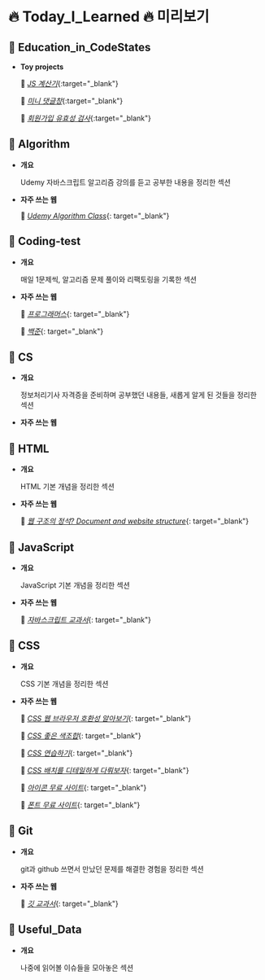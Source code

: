 🔥 Today_I_Learned 🔥 미리보기
=========================


📍 Education_in_CodeStates
-----------------------

- **Toy projects**

  📎 [_JS 계산기_](http://127.0.0.1:5500/Education_in_CodeStates/21.07.27%20calculator-master/calculator.html){:target="_blank"}

  📎 [_미니 댓글창_](http://127.0.0.1:5500/Education_in_CodeStates/21.08.03%20twittler/index.html){:target="_blank"}

  📎 [_회원가입 유효성 검사_](http://127.0.0.1:5500/Education_in_CodeStates/21.08.06%20validation-check/src/index.html){:target="_blank"}



📍 Algorithm
---------

- **개요**

  Udemy 자바스크립트 알고리즘 강의를 듣고 공부한 내용을 정리한 섹션

- **자주 쓰는 웹**

  📎 [_Udemy Algorithm Class_](https://www.udemy.com/ko/){: target="_blank"} 
  
  
  
📍 Coding-test
-----------

- **개요**

  매일 1문제씩, 알고리즘 문제 풀이와 리팩토링을 기록한 섹션


- **자주 쓰는 웹**

  📎 [_프로그래머스_](https://programmers.co.kr/){: target="_blank"}

  📎 [_백준_](https://www.acmicpc.net/step){: target="_blank"}



📍 CS
--

- **개요**

  정보처리기사 자격증을 준비하며 공부했던 내용들, 새롭게 알게 된 것들을 정리한 섹션

- **자주 쓰는 웹**



📍 HTML
----

- **개요**

  HTML 기본 개념을 정리한 섹션

- **자주 쓰는 웹**

  📎 [_웹 구조의 정석? Document and website structure_](https://developer.mozilla.org/en-US/docs/Learn/HTML/Introduction_to_HTML/Document_and_website_structure){: target="_blank"}



📍 JavaScript
----------

- **개요**

  JavaScript 기본 개념을 정리한 섹션

- **자주 쓰는 웹**

  📎 [_자바스크립트 교과서_](https://developer.mozilla.org/ko/){: target="_blank"}



📍 CSS
---

- **개요**

  CSS 기본 개념을 정리한 섹션

- **자주 쓰는 웹**

  📎 [_CSS 웹 브라우저 호환성 알아보기_](https://caniuse.com/){: target="_blank"}
  
  📎 [_CSS 좋은 색조합_](https://material.io/resources/color/#!/?view.left=0&view.right=0){: target="_blank"}
  
  📎 [_CSS 연습하기_](https://www.w3schools.com/css/css_background.asp){: target="_blank"}
  
  📎 [_CSS 배치를 디테일하게 다뤄보자_](https://css-tricks.com/snippets/css/a-guide-to-flexbox/){: target="_blank"}
  
  📎 [_아이콘 무료 사이트_](https://fontawesome.com/account){: target="_blank"}
  
  📎 [_폰트 무료 사이트_](https://fonts.google.com/){: target="_blank"}
 



📍 Git
---

- **개요**

  git과 github 쓰면서 만났던 문제를 해결한 경험을 정리한 섹션

- **자주 쓰는 웹**

  📎 [_깃 교과서_](https://git-scm.com/){: target="_blank"}




📍 Useful_Data
-----------

- **개요**

  나중에 읽어볼 이슈들을 모아놓은 섹션

